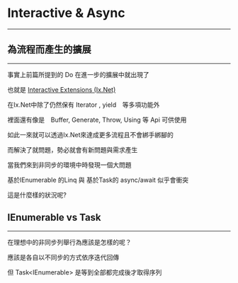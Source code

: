 # Interactive & Async
---

## 為流程而產生的擴展
---

事實上前篇所提到的 Do 在進一步的擴展中就出現了

也就是 [Interactive Extensions (Ix.Net)](https://github.com/Reactive-Extensions/Rx.NET/tree/develop/Ix.NET/Source)

在Ix.Net中除了仍然保有 Iterator , yield　等多項功能外

裡面還有像是　Buffer, Generate, Throw, Using 等 Api 可供使用

如此一來就可以透過Ix.Net來達成更多流程且不會綁手綁腳的

而解決了就問題，勢必就會有新問題與需求產生

當我們來到非同步的環境中時發現一個大問題

基於IEnumerable<T> 的Linq 與 基於Task<T>的 async/await 似乎會衝突

這是什麼樣的狀況呢?

## IEnumerable<T> vs Task<T>
---

在理想中的非同步列舉行為應該是怎樣的呢？

應該是各自以不同步的方式依序迭代回傳

但 Task<IEnumerable<T>> 是等到全部都完成後才取得序列